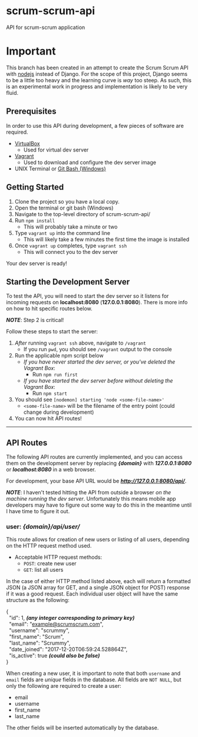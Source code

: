 # scrum-scrum-api
API for scrum-scrum application

# Important
This branch has been created in an attempt to create the Scrum Scrum API with
[nodejs](https://nodejs.org/en/) instead of Django. For the scope of this project, Django seems to be
a little too heavy and the learning curve is _way_ too steep. As such, this is
an experimental work in progress and implementation is likely to be very fluid.

## Prerequisites
In order to use this API during development, a few pieces of software are required.
- [VirtualBox](https://www.virtualbox.org/)
  - Used for virtual dev server
- [Vagrant](https://www.vagrantup.com/)
  - Used to download and configure the dev server image
- UNIX Terminal or [Git Bash (Windows)](https://git-scm.com/downloads)

## Getting Started
1. Clone the project so you have a local copy.
2. Open the terminal or git bash (Windows)
3. Navigate to the top-level directory of scrum-scrum-api/
4. Run `npm install`
   - This will probably take a minute or two
4. Type `vagrant up` into the command line
   - This will likely take a few minutes the first time the image is installed
5. Once `vagrant up` completes, type `vagrant ssh`
   - This will connect you to the dev server

Your dev server is ready!

## Starting the Development Server
To test the API, you will need to start the dev server so it listens for
incoming requests on **localhost:8080** (**127.0.0.1:8080**). There is more info
on how to hit specific routes below.

**_NOTE_**: Step 2 is critical!

Follow these steps to start the server:
1. _After_ running `vagrant ssh` above, navigate to `/vagrant`
   - If you run `pwd`, you should see `/vagrant` output to the console
2. Run the applicable npm script below
   - _If you have never started the dev server, or you've deleted the Vagrant Box_:
      - Run `npm run first`
   - _If you have started the dev server before without deleting the Vagrant Box_:
      - Run `npm start`
3. You should see `[nodemon] starting 'node <some-file-name>'`
   - `<some-file-name>` will be the filename of the entry point (could change
       during development)
4. You can now hit API routes!

---

## API Routes
The following API routes are currently implemented, and you can access them on the development server by replacing **_{domain}_** with **_127.0.0.1:8080_** or **_localhost:8080_** in a web browser.

For development, your base API URL would be **_http://127.0.0.1:8080/api/_**.

**_NOTE_**: I haven't tested hitting the API from outside a browser _on the
machine running the dev server_. Unfortunately this means mobile app developers
may have to figure out some way to do this in the meantime until I have time to
figure it out.

### user: _{domain}/api/user/_
This route allows for creation of new users or listing of all users, depending on the HTTP request method used.
- Acceptable HTTP request methods:
  - `POST`: create new user
  - `GET`: list all users

In the case of either HTTP method listed above, each will return a formatted JSON (a JSON array for GET, and a single JSON object for POST) response if it was a good request. Each individual user object will have the same structure as the
following:

  {  
  &nbsp;&nbsp;"id": 1, **_(any integer corresponding to primary key)_**  
  &nbsp;&nbsp;"email": "example@scrumscrum.com",  
  &nbsp;&nbsp;"username": "scrummy",  
  &nbsp;&nbsp;"first_name": "Scrum",  
  &nbsp;&nbsp;"last_name": "Scrummy",  
  &nbsp;&nbsp;"date_joined": "2017-12-20T06:59:24.528864Z",  
  &nbsp;&nbsp;"is_active": true **_(could also be false)_**  
  }

When creating a new user, it is important to note that both `username` and
`email` fields are _unique_ fields in the database. All fields are `NOT NULL`,
but only the following are required to create a user:
- email
- username
- first_name
- last_name

The other fields will be inserted automatically by the database.
